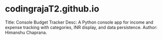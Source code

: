 # codingrajaT2.github.io
Title: Console Budget Tracker  Desc: A Python console app for income and expense tracking with categories, INR display, and data persistence.  Author: Himanshu Chaprana. 
